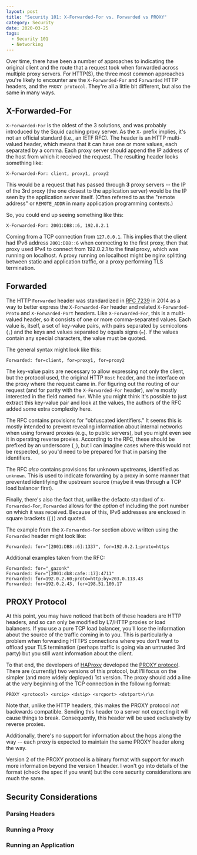 ```yaml
---
layout: post
title: "Security 101: X-Forwarded-For vs. Forwarded vs PROXY"
category: Security
date: 2020-03-25
tags:
  - Security 101
  - Networking
---
```

Over time, there have been a number of approaches to indicating the original
client and the route that a request took when forwarded across multiple proxy
servers.  For HTTP(S), the three most common approaches you're likely to
encounter are the `X-Forwarded-For` and `Forwarded` HTTP headers, and the `PROXY
protocol`.  They're all a little bit different, but also the same in many ways.

## X-Forwarded-For ##

`X-Forwarded-For` is the oldest of the 3 solutions, and was probably introduced
by the Squid caching proxy server.  As the `X-` prefix implies, it's not an
official standard (i.e., an IETF RFC).  The header is an HTTP multi-valued
header, which means that it can have one or more values, each separated by a
comma.  Each proxy server should append the IP address of the host from which it
received the request.  The resulting header looks something like:

```
X-Forwarded-For: client, proxy1, proxy2
```

This would be a request that has passed through **3** proxy servers -- the IP of
the 3rd proxy (the one closest to the application server) would be the IP seen
by the application server itself.  (Often referred to as the "remote address" or
`REMOTE_ADDR` in many application programming contexts.)

So, you could end up seeing something like this:

```
X-Forwarded-For: 2001:DB8::6, 192.0.2.1
```

Coming from a TCP connection from `127.0.0.1`.  This implies that the client had
IPv6 address `2001:DB8::6` when connecting to the first proxy, then that proxy
used IPv4 to connect from 192.0.2.1 to the final proxy, which was running on
localhost.  A proxy running on localhost might be nginx splitting between static
and application traffic, or a proxy performing TLS termination.

## Forwarded ##

The HTTP `Forwarded` header was standardized in [RFC
7239](https://tools.ietf.org/html/rfc7239) in 2014 as a way to better express
the `X-Forwarded-For` header and related `X-Forwarded-Proto` and
`X-Forwarded-Port` headers.  Like `X-Forwarded-For`, this is a multi-valued
header, so it consists of one or more comma-separated values.  Each value is,
itself, a set of key-value pairs, with pairs separated by semicolons (`;`) and
the keys and values separated by equals signs (`=`).  If the values contain any
special characters, the value must be quoted.

The general syntax might look like this:

```
Forwarded: for=client, for=proxy1, for=proxy2
```

The key-value pairs are necessary to allow expressing not only the client, but
the protocol used, the original HTTP `Host` header, and the interface on the
proxy where the request came in.  For figuring out the routing of our request
(and for parity with the `X-Forwarded-For` header), we're mostly interested in
the field named `for`.  While you might think it's possible to just extract this
key-value pair and look at the values, the authors of the RFC added some extra
complexity here.

The RFC contains provisions for "obfuscated identifiers."  It seems this is
mostly intended to prevent revealing information about internal networks when
using forward proxies (e.g., to public servers), but you might even see it in
operating reverse proxies.  According to the RFC, these should be prefixed by an
underscore (`_`), but I can imagine cases where this would not be respected, so
you'd need to be prepared for that in parsing the identifiers.

The RFC *also* contains provisions for unknown upstreams, identified as
`unknown`.  This is used to indicate forwarding by a proxy in some manner that
prevented identifying the upstream source (maybe it was through a TCP load
balancer first).

Finally, there's also the fact that, unlike the defacto standard of
`X-Forwarded-For`, `Forwarded` allows for the *option* of including the port
number on which it was received.  Because of this, IPv6 addresses are enclosed
in square brackets (`[]`) and quoted.

The example from the `X-Forwarded-For` section above written using the
`Forwarded` header might look like:

```
Forwarded: for="[2001:DB8::6]:1337", for=192.0.2.1;proto=https
```

Additional examples taken from the RFC:

```
Forwarded: for="_gazonk"
Forwarded: For="[2001:db8:cafe::17]:4711"
Forwarded: for=192.0.2.60;proto=http;by=203.0.113.43
Forwarded: for=192.0.2.43, for=198.51.100.17
```

## PROXY Protocol ##

At this point, you may have noticed that both of these headers are HTTP headers,
and so can only be modified by L7/HTTP proxies or load balancers.  If you use a
pure TCP load balancer, you'll lose the information about the source of the
traffic coming in to you.  This is particularly a problem when forwarding HTTPS
connections where you don't want to offload your TLS termination (perhaps
traffic is going via an untrusted 3rd party) but you still want information
about the client.

To that end, the developers of [HAProxy](https://www.haproxy.org/) developed the
[PROXY protocol](https://www.haproxy.org/download/1.8/doc/proxy-protocol.txt).
There are (currently) two versions of this protocol, but I'll focus on the
simpler (and more widely deployed) 1st version.  The proxy should add a line at
the very beginning of the TCP connection in the following format:

```
PROXY <protocol> <srcip> <dstip> <srcport> <dstport>\r\n
```

Note that, unlike the HTTP headers, this makes the PROXY protocol *not*
backwards compatible.  Sending this header to a server not expecting it will
cause things to break.  Consequently, this header will be used exclusively by
reverse proxies.

Additionally, there's no support for information about the hops along the way --
each proxy is expected to maintain the same PROXY header along the way.

Version 2 of the PROXY protocol is a binary format with support for much more
information beyond the version 1 header.  I won't go into details of the format
(check the spec if you want) but the core security considerations are much the
same.

## Security Considerations ##

### Parsing Headers ###

### Running a Proxy ###

### Running an Application ###
